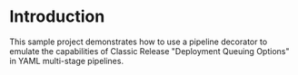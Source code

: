 # Introduction 
This sample project demonstrates how to use a pipeline decorator to emulate the capabilities of Classic Release "Deployment Queuing Options" in YAML multi-stage pipelines.
